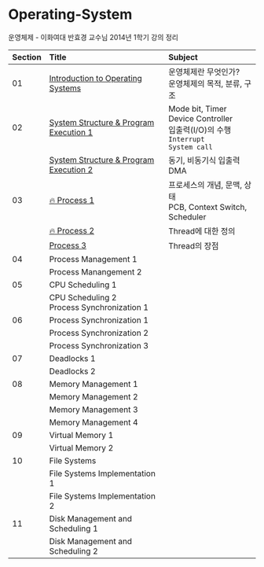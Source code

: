# Operating-System
운영체제 - 이화여대 반효경 교수님 2014년 1학기 강의 정리

|Section|Title|Subject|
|:---|:---|:---|
|01|[Introduction to Operating Systems](IntroductionToOperatingSystems.md)|운영체제란 무엇인가? <br/>운영체제의 목적, 분류, 구조|
|02|[System Structure & Program Execution 1](Section2/SystemStructure_ProgramExecution.md)|Mode bit, Timer <br/>Device Controller <br/>입출력(I/O)의 수행 <br/>`Interrupt`<br/>`System call`|
||[System Structure & Program Execution 2](Section2/SystemStructure_ProgramExecution2.md)|동기, 비동기식 입출력<br/>DMA|
|03|[🔥 Process 1](Section3/Process1.md)|프로세스의 개념, 문맥, 상태 <br/>PCB, Context Switch, Scheduler|
||[🔥 Process 2](Section3/Process2.md)|Thread에 대한 정의|
||[Process 3](Section3/Process3.md)|Thread의 장점|
|04|Process Management 1||
||Process Manangement 2||
|05|CPU Scheduling 1||
||CPU Scheduling 2 <br/>Process Synchronization 1||
|06|Process Synchronization 1||
||Process Synchronization 2||
||Process Synchronization 3||
|07|Deadlocks 1|
||Deadlocks 2||
|08|Memory Management 1||
||Memory Management 2||
||Memory Management 3||
||Memory Management 4||
|09|Virtual Memory 1||
||Virtual Memory 2||
|10|File Systems||
||File Systems Implementation 1||
||File Systems Implementation 2||
|11|Disk Management and Scheduling 1||
||Disk Management and Scheduling 2||
